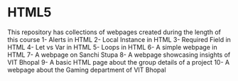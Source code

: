 # HTML5
This repository has collections of webpages created during the length of this course
1- Alerts in HTML
2- Local Instance in HTML
3- Required Field in HTML
4- Let vs Var in HTML
5- Loops in HTML
6- A simple webpage in HTML
7- A webpage on Sanchi Stupa
8- A webpage showcasing insights of VIT Bhopal
9- A basic HTML page about the group details of a project
10- A webpage about the Gaming department of VIT Bhopal
